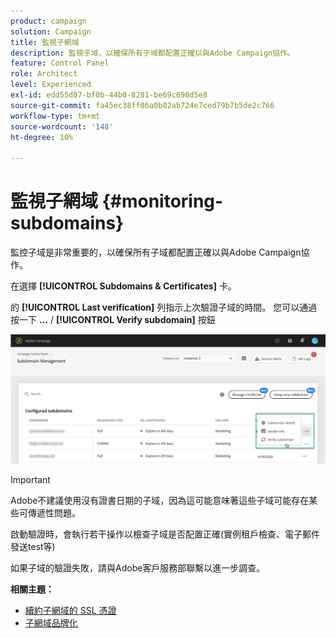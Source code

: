 ```yaml
---
product: campaign
solution: Campaign
title: 監視子網域
description: 監視子域，以確保所有子域都配置正確以與Adobe Campaign協作。
feature: Control Panel
role: Architect
level: Experienced
exl-id: edd55d07-bf0b-44b0-8281-be69c698d5e8
source-git-commit: fa45ec38ff06a0b02ab724e7ced79b7b5de2c766
workflow-type: tm+mt
source-wordcount: '148'
ht-degree: 10%

---
```


# 監視子網域 {#monitoring-subdomains}

監控子域是非常重要的，以確保所有子域都配置正確以與Adobe Campaign協作。

在選擇 **[!UICONTROL Subdomains & Certificates]** 卡。

的 **[!UICONTROL Last verification]** 列指示上次驗證子域的時間。 您可以通過按一下 **...** / **[!UICONTROL Verify subdomain]** 按鈕

![](assets/subdomain_verification.png)

>[!IMPORTANT]
>
>Adobe不建議使用沒有證書日期的子域，因為這可能意味著這些子域可能存在某些可傳遞性問題。

啟動驗證時，會執行若干操作以檢查子域是否配置正確(實例租戶檢查、電子郵件發送test等)

如果子域的驗證失敗，請與Adobe客戶服務部聯繫以進一步調查。

**相關主題：**

* [續約子網域的 SSL 憑證](../../subdomains-certificates/using/renewing-subdomain-certificate.md)
* [子網域品牌化](../../subdomains-certificates/using/subdomains-branding.md)
